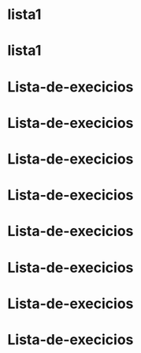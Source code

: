 # lista1
# lista1
# Lista-de-execicios
# Lista-de-execicios
# Lista-de-execicios
# Lista-de-execicios
# Lista-de-execicios
# Lista-de-execicios
# Lista-de-execicios
# Lista-de-execicios
